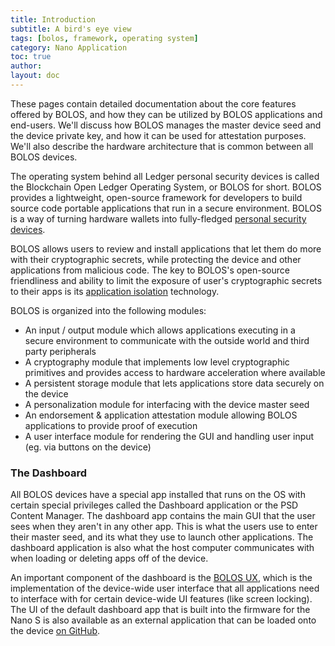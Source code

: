 ```yaml
---
title: Introduction
subtitle: A bird's eye view
tags: [bolos, framework, operating system]
category: Nano Application
toc: true
author:
layout: doc
---
```



These pages contain detailed documentation about the core features offered by BOLOS, and how they can be utilized by BOLOS applications and end-users. We'll discuss how BOLOS manages the master device seed and the device private key, and how it can be used for attestation purposes. We'll also describe the hardware architecture that is common between all BOLOS devices.

The operating system behind all Ledger personal security devices is called the Blockchain Open Ledger Operating System, or BOLOS for short. BOLOS provides a lightweight, open-source framework for developers to build source code portable applications that run in a secure environment. BOLOS is a way of turning hardware wallets into fully-fledged [personal security devices](../psd-introduction).

BOLOS allows users to review and install applications that let them do more with their cryptographic secrets, while protecting the device and other applications from malicious code. The key to BOLOS's open-source friendliness and ability to limit the exposure of user's cryptographic secrets to their apps is its [application isolation](../psd-application-isolation) technology.

BOLOS is organized into the following modules:

-   An input / output module which allows applications executing in a secure environment to communicate with the outside world and third party peripherals
-   A cryptography module that implements low level cryptographic primitives and provides access to hardware acceleration where available
-   A persistent storage module that lets applications store data securely on the device
-   A personalization module for interfacing with the device master seed
-   An endorsement & application attestation module allowing BOLOS applications to provide proof of execution
-   A user interface module for rendering the GUI and handling user input (eg. via buttons on the device)

### The Dashboard

All BOLOS devices have a special app installed that runs on the OS with certain special privileges called the Dashboard application or the PSD Content Manager. The dashboard app contains the main GUI that the user sees when they aren't in any other app. This is what the users use to enter their master seed, and its what they use to launch other applications. The dashboard application is also what the host computer communicates with when loading or deleting apps off of the device.

An important component of the dashboard is the [BOLOS UX](../low-level-display-management#bolos-ux), which is the implementation of the device-wide user interface that all applications need to interface with for certain device-wide UI features (like screen locking). The UI of the default dashboard app that is built into the firmware for the Nano S is also available as an external application that can be loaded onto the device [on GitHub](https://github.com/LedgerHQ/nanos-ui).

